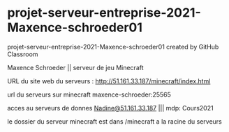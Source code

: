# projet-serveur-entreprise-2021-Maxence-schroeder01
projet-serveur-entreprise-2021-Maxence-schroeder01 created by GitHub Classroom


Maxence Schroeder || serveur de jeu Minecraft


URL du site web du serveurs : http://51.161.33.187/minecraft/index.html


url du serveurs sur minecraft maxence-schroeder:25565



acces au serveurs de donnes Nadine@51.161.33.187 ||| mdp: Cours2021


le dossier du serveur minecraft est dans /minecraft a la racine du serveurs
